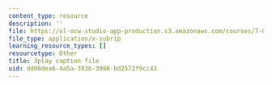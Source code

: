 ```yaml
---
content_type: resource
description: ''
file: https://ol-ocw-studio-app-production.s3.amazonaws.com/courses/7-01sc-fundamentals-of-biology-fall-2011/dd00dea64a5a393b3980bd2572f9cc43_Rn9zldxtZko.srt
file_type: application/x-subrip
learning_resource_types: []
resourcetype: Other
title: 3play caption file
uid: dd00dea6-4a5a-393b-3980-bd2572f9cc43
---
```

